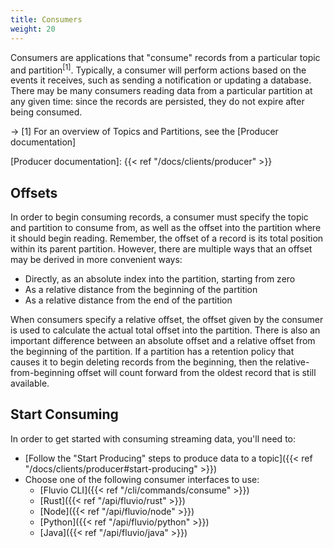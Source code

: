 ```yaml
---
title: Consumers
weight: 20
---
```


Consumers are applications that "consume" records from a particular
topic and partition<sup>[1]</sup>. Typically, a consumer will perform actions based
on the events it receives, such as sending a notification or updating
a database. There may be many consumers reading data from a particular
partition at any given time: since the records are persisted, they do
not expire after being consumed.

-> [1] For an overview of Topics and Partitions, see the [Producer documentation]

[Producer documentation]: {{< ref "/docs/clients/producer" >}}

## Offsets

In order to begin consuming records, a consumer must specify the topic and
partition to consume from, as well as the offset into the partition where
it should begin reading. Remember, the offset of a record is its total
position within its parent partition. However, there are multiple ways that
an offset may be derived in more convenient ways:

- Directly, as an absolute index into the partition, starting from zero
- As a relative distance from the beginning of the partition
- As a relative distance from the end of the partition

When consumers specify a relative offset, the offset given by the consumer
is used to calculate the actual total offset into the partition. There is
also an important difference between an absolute offset and a relative offset
from the beginning of the partition. If a partition has a retention policy
that causes it to begin deleting records from the beginning, then the
relative-from-beginning offset will count forward from the oldest record
that is still available.

## Start Consuming

In order to get started with consuming streaming data, you'll need to:

- [Follow the "Start Producing" steps to produce data to a topic]({{< ref "/docs/clients/producer#start-producing" >}})
- Choose one of the following consumer interfaces to use:
  - [Fluvio CLI]({{< ref "/cli/commands/consume" >}})
  - [Rust]({{< ref "/api/fluvio/rust" >}})
  - [Node]({{< ref "/api/fluvio/node" >}})
  - [Python]({{< ref "/api/fluvio/python" >}})
  - [Java]({{< ref "/api/fluvio/java" >}})
